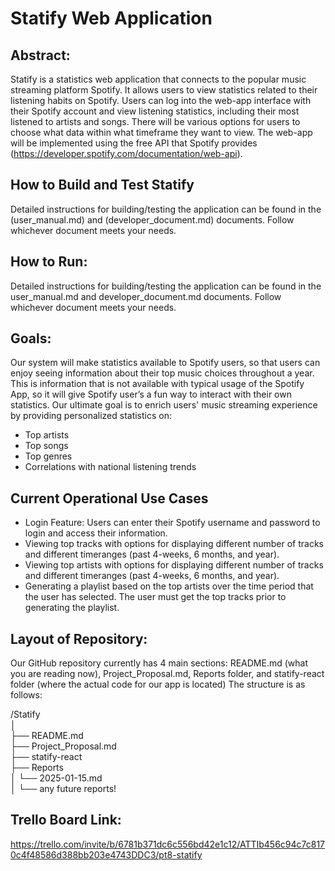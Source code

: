 # Statify Web Application
## Abstract:
Statify is a statistics web application that connects to the popular music streaming platform Spotify. It allows users to view statistics related to their listening habits on Spotify. Users can log into the web-app interface with their Spotify account and view listening statistics, including their most listened to artists and songs. There will be various options for users to choose what data within what timeframe they want to view. The web-app will be implemented using the free API that Spotify provides (https://developer.spotify.com/documentation/web-api).

## How to Build and Test Statify
Detailed instructions for building/testing the application can be found in the (user_manual.md) and (developer_document.md) documents. Follow whichever document meets your needs.

## How to Run:
Detailed instructions for building/testing the application can be found in the user_manual.md and developer_document.md documents. Follow whichever document meets your needs.

## Goals:
Our system will make statistics available to Spotify users, so that users can enjoy seeing information about their top music choices throughout a year. This is information that is not available with typical usage of the Spotify App, so it will give Spotify user’s a fun way to interact with their own statistics.
Our ultimate goal is to enrich users' music streaming experience by providing personalized statistics on:
- Top artists
- Top songs
- Top genres
- Correlations with national listening trends

## Current Operational Use Cases
- Login Feature: Users can enter their Spotify username and password to login and access their information.
- Viewing top tracks with options for displaying different number of tracks and different timeranges (past 4-weeks, 6 months, and year).
- Viewing top artists with options for displaying different number of tracks and different timeranges (past 4-weeks, 6 months, and year).
- Generating a playlist based on the top artists over the time period that the user has selected. The user must get the top tracks prior to generating the playlist.

## Layout of Repository:
Our GitHub repository currently has 4 main sections: README.md (what you are reading now), Project_Proposal.md, Reports folder, and statify-react folder (where the actual code for our app is located)
The structure is as follows:

/Statify\
│\
├── README.md\
├── Project_Proposal.md\
├── statify-react\
├── Reports\
│   └── 2025-01-15.md\
│   └── any future reports!

## Trello Board Link:
https://trello.com/invite/b/6781b371dc6c556bd42e1c12/ATTIb456c94c7c8170c4f48586d388bb203e4743DDC3/pt8-statify
